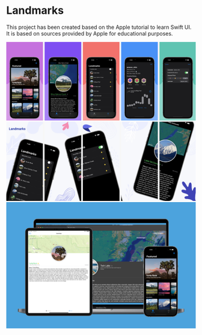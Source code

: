 # Landmarks

This project has been created based on the Apple tutorial to learn Swift UI. It is based on sources provided by Apple for educational purposes.

![image1](/screenshots/1.png)
![image2](/screenshots/2.png)
![image3](/screenshots/3.png)
